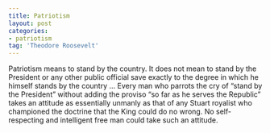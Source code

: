 ```yaml
---
title: Patriotism
layout: post
categories:
- patriotism
tag: 'Theodore Roosevelt'
---
```


Patriotism means to stand by the country. It does not mean to stand by the President or any other public official save exactly to the degree in which he himself stands by the country ... Every man who parrots the cry of “stand by the President” without adding the proviso “so far as he serves the Republic” takes an attitude as essentially unmanly as that of any Stuart royalist who championed the doctrine that the King could do no wrong. No self-respecting and intelligent free man could take such an attitude.
